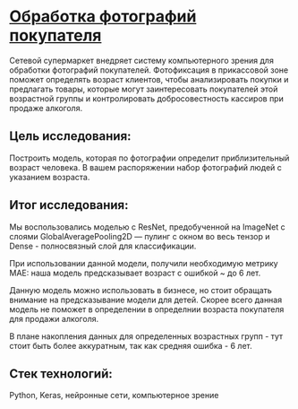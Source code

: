 # [Обработка фотографий покупателя](https://github.com/Egotoire/Portfolio/blob/main/11_CV/11_CV.ipynb)
Сетевой супермаркет внедряет систему компьютерного зрения для обработки фотографий покупателей. Фотофиксация в прикассовой зоне поможет определять возраст клиентов, чтобы анализировать покупки и предлагать товары, которые могут заинтересовать покупателей этой возрастной группы и контролировать добросовестность кассиров при продаже алкоголя. 

## Цель исследования:
Построить модель, которая по фотографии определит приблизительный возраст человека. В вашем распоряжении набор фотографий людей с указанием возраста.

## Итог исследования:
Мы воспользовались моделью с ResNet, предобученной на ImageNet c слоями GlobalAveragePooling2D — пулинг с окном во весь тензор и Dense - полносвязный слой для классификации.

При использовании данной модели, получили необходимую метрику MAE: наша модель предсказывает возраст с ошибкой ~ до 6 лет.

Данную модель можно использовать в бизнесе, но стоит обращать внимание на предсказывание модели для детей. Скорее всего данная модель не поможет в определении в определнии возраста покупателя для продажи алкоголя.

В плане накопления данных для определенных возрастных групп - тут стоит быть более аккуратным, так как средняя ошибка - 6 лет.

## Стек технологий:
Python, Keras, нейронные сети, компьютерное зрение
